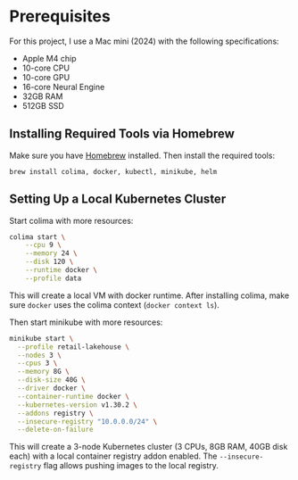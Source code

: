 # Prerequisites

For this project, I use a Mac mini (2024) with the following specifications:

- Apple M4 chip
- 10-core CPU
- 10-core GPU
- 16-core Neural Engine
- 32GB RAM
- 512GB SSD

## Installing Required Tools via Homebrew

Make sure you have [Homebrew](https://brew.sh/) installed. Then install the required tools:

```
brew install colima, docker, kubectl, minikube, helm
```

## Setting Up a Local Kubernetes Cluster

Start colima with more resources:

```bash
colima start \
    --cpu 9 \
    --memory 24 \
    --disk 120 \
    --runtime docker \
    --profile data
```

This will create a local VM with docker runtime. After installing colima, make sure `docker` uses the colima context (`docker context ls`).

Then start minikube with more resources:

```bash
minikube start \
  --profile retail-lakehouse \
  --nodes 3 \
  --cpus 3 \
  --memory 8G \
  --disk-size 40G \
  --driver docker \
  --container-runtime docker \
  --kubernetes-version v1.30.2 \
  --addons registry \
  --insecure-registry "10.0.0.0/24" \
  --delete-on-failure
```

This will create a 3-node Kubernetes cluster (3 CPUs, 8GB RAM, 40GB disk each) with a local container registry addon enabled. The `--insecure-registry` flag allows pushing images to the local registry.

